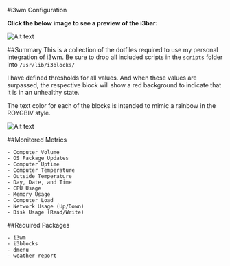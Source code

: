 #i3wm Configuration

**Click the below image to see a preview of the i3bar:**

![Alt text](https://raw.githubusercontent.com/zimmertr/i3wm-Configuration/master/bar.png "i3bar.")

##Summary
This is a collection of the dotfiles required to use my personal integration of i3wm. Be sure to drop all included scripts in the `scripts` folder into `/usr/lib/i3blocks/`

I have defined thresholds for all values. And when these values are surpassed, the respective block will show a red background to indicate that it is in an unhealthy state. 

The text color for each of the blocks is intended to mimic a rainbow in the ROYGBIV style.

![Alt text](https://raw.githubusercontent.com/zimmertr/i3wm-Configuration/master/desktop.png "Desktop image.")

##Monitored Metrics
```
- Computer Volume
- OS Package Updates
- Computer Uptime
- Computer Temperature
- Outside Temperature
- Day, Date, and Time
- CPU Usage
- Memory Usage
- Computer Load
- Network Usage (Up/Down)
- Disk Usage (Read/Write)
```

##Required Packages
```
- i3wm
- i3blocks
- dmenu
- weather-report
```
